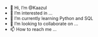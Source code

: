 - 👋 Hi, I’m @Kaazul
- 👀 I’m interested in ...
- 🌱 I’m currently learning Python and SQL
- 💞️ I’m looking to collaborate on ...
- 📫 How to reach me ...

<!---
Kaazul/Kaazul is a ✨ special ✨ repository because its `README.md` (this file) appears on your GitHub profile.
You can click the Preview link to take a look at your changes.
--->
